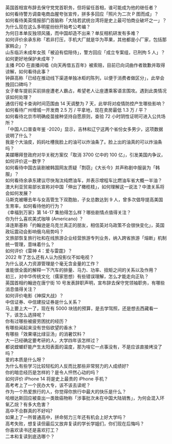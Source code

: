 英国首相宣布辞去保守党党首职务，但将留任首相，谁可能成为他的继任者？  
如何看待警方调查电商血腥夸张宣传，拼多多回应「照片为二次 P 图而成」？  
如何看待美英情报部门首脑称「大陆若武统台湾将是史上最可怕商业破坏之一」？  
为什么现在这么多明星纷纷开始考公考编？  
为何日本单反独领风骚，而中国却造不出来？单反相机研发有多难？  
如何评价余承东称「若非打压，手机大厂就是华为苹果，其他都是小厂家，包括那家韩企」？  
山东临沂未成年女孩「被迫有偿陪侍」，警方回应「成立专案组，已刑拘 5 人」？如何更好地保护未成年？  
主播 PDD 在直播间唱《向天再借五百年》被索赔，目前已向词曲作者致歉并取得谅解，如何看待此事？  
钟薛高称「已经在推动线下渠道单独冰柜的陈列，以便于消费者做区分」，此举会挽回口碑吗？  
女子晕车提前买前排座遭老人霸占，希望老人让座遭乘客语言围攻。遇到此类情况该如何处理？  
通信行程卡查询时间范围由 14 天调整为 7 天，此举将对疫情防控产生哪些影响？  
如何看待广州增城一开发商 2.5 万 / 平拿地，现在卖房最低 1.3 万 / 平？  
如何看待北京市明确疫苗接种坚持自愿原则，查验 72 小时阴性证明可进入公共场所？  
「中国人口普查年鉴 -2020」显示，吉林和辽宁这两个省份女多男少，这项数据说明了什么？  
我是个大油皮，妈妈吐槽我脸上的油可以炸油条了。脸上出的油真的可以炸油条吗？  
美媒曝拜登政府对华关税方案仅「取消 3700 亿中的 100 亿」，引发美国内争议，如何评价这一数字？  
如何看待中国古装剧被韩国网友质疑「剽窃」《大长今》并声称剧中服装为「韩服」？  
如何看待余承东建议尽快淘汰纯燃油车，并表示增程车比燃油车省大概一半油？  
澳大利亚贸易部长宣称对中国「伸出了橄榄枝」，如何理解这一说法？中澳关系将会如何发展？  
马斯克被曝去年与女高管生下双胞胎，子女总数达到 9 人，曾多次倡导提高美国生育率，如何看待他的行为？  
《幸福到万家》第 14-17 集拍得怎么样？哪些剧情点值得关注？  
你为什么喜欢美式咖啡 (Americano) ？  
泽连斯基称「约翰逊是乌克兰真正的朋友，相信英对乌政策不会很快变化」，英国政坛震动会影响俄乌局势吗？  
文旅部恢复旅行社和在线旅游企业经营旅游专列业务，纳入跨省旅游「熔断」机制统一管理，意味着什么？  
如何评价《雷神 4：爱与雷霆》？  
2022 年了怎么还有人认为投影仪不如电视？  
为什么说人力资源管理是个毫无含金量的工作？  
谁能很全面的解释一下汽车的排量、马力、功率、扭矩之间的关系以及作用？  
初三，对中华传统文化（儒家思想）有些错误理解，怎么才能走向正轨？  
英国首相约翰逊在唐宁街 10 号发表辞职声明，宣布辞去保守党领袖职务，有哪些消息值得关注？  
如何评价电影《神探大战》？  
中信证券、中信建投证券是什么关系？  
马上要上大一了，现在有 5000 块钱的预算，是去学驾照，还是想去西藏看一下，该怎么选择呢？  
你有过哪些被疲劳困扰的经历？  
有哪些闻起来没有世俗欲望的香水？  
有哪些「效果堪比绿豆汤」的消暑饮料？  
大一已经确定要考研的人，大学四年该怎样过？  
都说螳螂虾能产生太阳表面的温度，那为啥它一点事没有，不是应该直接烤没了吗？  
爱的本质是什么呀？  
为什么有些学习比较轻松的人反而比那些非常努力的人成绩好?  
你的暗恋经历是怎样的？是令人怦然心动的吗？  
如何评价 iPhone 14 将是史上最贵的 iPhone 手机？  
高考考上了一个民办大专，该不该去读呢？  
作为一个热爱旅行的人，你觉得你旅行中最大的快乐是什么？  
哈根达斯回应被查出一类致癌物称「涉事批次未在中国大陆销售」，为何会混入环氧乙烷？有多大危害？  
高中不合群真的不好吗?  
如果上了一所普通高中，拼命努力三年还有机会上好大学吗？  
高考失败，想复读但最后又放弃复读的学长学姐们，你们现在后悔吗？  
你喜欢读书还是喜欢打工？  
二本和复读到底选哪个？  
